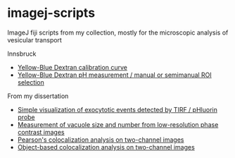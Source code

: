 # imagej-scripts
ImageJ fiji scripts from my collection, mostly for the microscopic analysis of vesicular transport

Innsbruck
* <a href="https://github.com/VojtechDostal/imagej-scripts/blob/main/yellow-blue%20dextran%20calibration%20curve">Yellow-Blue Dextran calibration curve</a>
* <a href="https://github.com/VojtechDostal/imagej-scripts/blob/main/yellow-blue%20dextran%20manual%20roi%20selection">Yellow-Blue Dextran pH measurement / manual or semimanual ROI selection</a>


From my dissertation
* <a href="https://github.com/VojtechDostal/imagej-scripts/blob/main/visualisation%20of%20exocytotic%20events">Simple visualization of exocytotic events detected by TIRF / pHluorin probe</a>
* <a href="https://github.com/VojtechDostal/imagej-scripts/blob/main/vacuole%20size%20and%20number">Measurement of vacuole size and number from low-resolution phase contrast images</a>
* <a href="https://github.com/VojtechDostal/imagej-scripts/blob/main/pearson-colocalization">Pearson's colocalization analysis on two-channel images</a>
* <a href="https://github.com/VojtechDostal/imagej-scripts/blob/main/pearson-colocalization">Object-based colocalization analysis on two-channel images</a>
